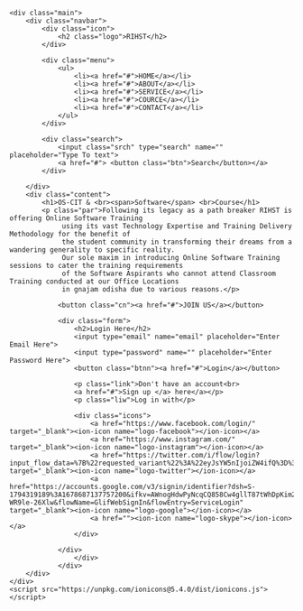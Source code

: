<!DOCTYPE html>
<html lang="en">
<head>
    <title>rihst.com</title>
    <link rel="stylesheet" href="style.css">
</head>
<body>

    <div class="main">
        <div class="navbar">
            <div class="icon">
                <h2 class="logo">RIHST</h2>
            </div>

            <div class="menu">
                <ul>
                    <li><a href="#">HOME</a></li>
                    <li><a href="#">ABOUT</a></li>
                    <li><a href="#">SERVICE</a></li>
                    <li><a href="#">COURCE</a></li>
                    <li><a href="#">CONTACT</a></li>
                </ul>
            </div>

            <div class="search">
                <input class="srch" type="search" name="" placeholder="Type To text">
                <a href="#"> <button class="btn">Search</button></a>
            </div>

        </div> 
        <div class="content">
            <h1>OS-CIT & <br><span>Software</span> <br>Course</h1>
            <p class="par">Following its legacy as a path breaker RIHST is offering Online Software Training
                 using its vast Technology Expertise and Training Delivery Methodology for the benefit of 
                 the student community in transforming their dreams from a wandering generality to specific reality. 
                 Our sole maxim in introducing Online Software Training sessions to cater the training requirements 
                 of the Software Aspirants who cannot attend Classroom Training conducted at our Office Locations 
                 in gnajam odisha due to various reasons.</p>

                <button class="cn"><a href="#">JOIN US</a></button>

                <div class="form">
                    <h2>Login Here</h2>
                    <input type="email" name="email" placeholder="Enter Email Here">
                    <input type="password" name="" placeholder="Enter Password Here">
                    <button class="btnn"><a href="#">Login</a></button>

                    <p class="link">Don't have an account<br>
                    <a href="#">Sign up </a> here</a></p>
                    <p class="liw">Log in with</p>

                    <div class="icons">
                        <a href="https://www.facebook.com/login/" target="_blank"><ion-icon name="logo-facebook"></ion-icon></a>
                        <a href="https://www.instagram.com/" target="_blank"><ion-icon name="logo-instagram"></ion-icon></a>
                        <a href="https://twitter.com/i/flow/login?input_flow_data=%7B%22requested_variant%22%3A%22eyJsYW5nIjoiZW4ifQ%3D%3D%22%7D" target="_blank"><ion-icon name="logo-twitter"></ion-icon></a>
                        <a href="https://accounts.google.com/v3/signin/identifier?dsh=S-1794319189%3A1678687137757200&ifkv=AWnogHdwPyNcqCQ858Cw4gllT87tWhDpKim2ldii1AyYfQfmA48AbkBnriFjBcBzqN-WR9le-26Xlw&flowName=GlifWebSignIn&flowEntry=ServiceLogin" target="_blank"><ion-icon name="logo-google"></ion-icon></a>
                        <a href=""><ion-icon name="logo-skype"></ion-icon></a>
                    </div>

                </div>
                    </div>
                </div>
        </div>
    </div>
    <script src="https://unpkg.com/ionicons@5.4.0/dist/ionicons.js"></script>
</body>
</html>
